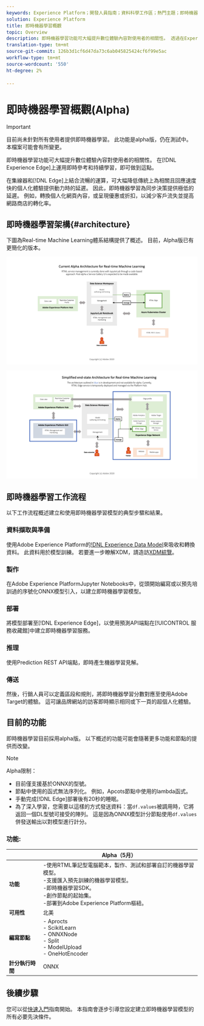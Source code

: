 ```yaml
---
keywords: Experience Platform；開發人員指南；資料科學工作區；熱門主題；即時機器學習；
solution: Experience Platform
title: 即時機器學習概觀
topic: Overview
description: 即時機器學習功能可大幅提升數位體驗內容對使用者的相關性。 透過在Experience Edge上運用即時參考和持續學習，您就能做到這一點。
translation-type: tm+mt
source-git-commit: 126b3d1cf6d47da73c6ab045825424cf6f99e5ac
workflow-type: tm+mt
source-wordcount: '550'
ht-degree: 2%

---
```



# 即時機器學習概觀(Alpha)

>[!IMPORTANT]
>
>目前尚未針對所有使用者提供即時機器學習。 此功能是alpha版，仍在測試中。 本檔案可能會有所變更。

即時機器學習功能可大幅提升數位體驗內容對使用者的相關性。 在[!DNL Experience Edge]上運用即時參考和持續學習，即可做到這點。

在集線器和[!DNL Edge]上結合流暢的運算，可大幅降低傳統上為相關且回應速度快的個人化體驗提供動力時的延遲。 因此，即時機器學習為同步決策提供極低的延遲。 例如，轉換個人化網頁內容，或呈現優惠或折扣，以減少客戶流失並提高網路商店的轉化率。

## 即時機器學習架構{#architecture}

下圖為Real-time Machine Learning體系結構提供了概述。 目前，Alpha版已有更簡化的版本。

![α弓](../images/rtml/alpha-arch.png)

![簡化總覽](../images/rtml/end-to-end-arch.png)

## 即時機器學習工作流程

以下工作流程概述建立和使用即時機器學習模型的典型步驟和結果。

### 資料擷取與準備

使用Adobe Experience Platform的[!DNL Experience Data Model](XDM)來吸收和轉換資料。 此資料用於模型訓練。 若要進一步瞭解XDM，請造訪[XDM綜覽](../../xdm/home.md)。

### 製作

在Adobe Experience PlatformJupyter Notebooks中，從頭開始編寫或以預先培訓過的序號化ONNX模型引入，以建立即時機器學習模型。

### 部署

將模型部署至[!DNL Experience Edge]，以使用預測API端點在[!UICONTROL 服務收藏館]中建立即時機器學習服務。

### 推理

使用Prediction REST API端點，即時產生機器學習見解。

### 傳送

然後，行銷人員可以定義區段和規則，將即時機器學習分數對應至使用Adobe Target的體驗。 這可讓品牌網站的訪客即時顯示相同或下一頁的超個人化體驗。

## 目前的功能

即時機器學習目前採用alpha版。 以下概述的功能可能會隨著更多功能和節點的提供而改變。

>[!NOTE]
>
> Alpha限制：
> - 目前僅支援基於ONNX的型號。
> - 節點中使用的函式無法序列化。 例如，Apcots節點中使用的lambda函式。
> - 手動完成[!DNL Edge]部署後有20秒的睡眠。
> - 為了深入學習，您需要以這樣的方式發送資料：當`df.values`被調用時，它將返回一個DL型號可接受的陣列。 這是因為ONNX模型計分節點使用`df.values`併發送輸出以對模型進行計分。



### 功能:

|  | Alpha（5月） |
| --- | --- |
| **功能** | -使用RTML筆記型電腦範本，製作、測試和部署自訂的機器學習模型。 <br> -支援匯入預先訓練的機器學習模型。<br> -即時機器學習SDK。<br> -創作節點的起始集。<br> -部署到Adobe Experience Platform樞紐。 |
| **可用性** | 北美 |
| **編寫節點** | - Aprocts <br> - ScikitLearn <br> - ONNXNode <br> - Split <br> - ModelUpload <br> - OneHotEncoder |
| **計分執行時間** | ONNX |

## 後續步驟

您可以從[快速入門](./getting-started.md)指南開始。 本指南會逐步引導您設定建立即時機器學習模型的所有必要先決條件。

